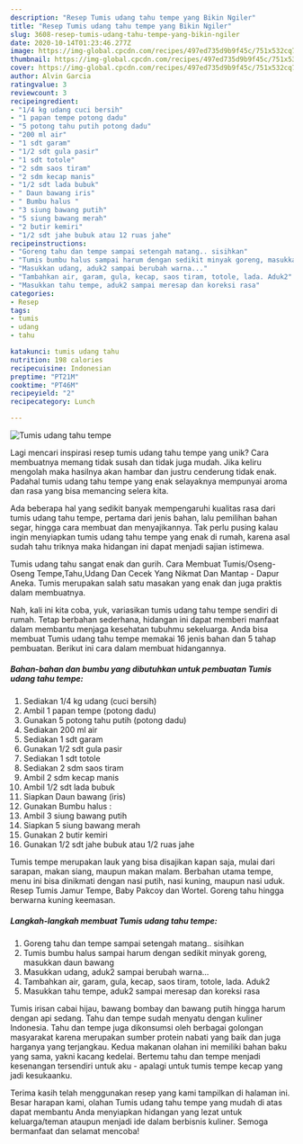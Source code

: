 ```yaml
---
description: "Resep Tumis udang tahu tempe yang Bikin Ngiler"
title: "Resep Tumis udang tahu tempe yang Bikin Ngiler"
slug: 3608-resep-tumis-udang-tahu-tempe-yang-bikin-ngiler
date: 2020-10-14T01:23:46.277Z
image: https://img-global.cpcdn.com/recipes/497ed735d9b9f45c/751x532cq70/tumis-udang-tahu-tempe-foto-resep-utama.jpg
thumbnail: https://img-global.cpcdn.com/recipes/497ed735d9b9f45c/751x532cq70/tumis-udang-tahu-tempe-foto-resep-utama.jpg
cover: https://img-global.cpcdn.com/recipes/497ed735d9b9f45c/751x532cq70/tumis-udang-tahu-tempe-foto-resep-utama.jpg
author: Alvin Garcia
ratingvalue: 3
reviewcount: 3
recipeingredient:
- "1/4 kg udang cuci bersih"
- "1 papan tempe potong dadu"
- "5 potong tahu putih potong dadu"
- "200 ml air"
- "1 sdt garam"
- "1/2 sdt gula pasir"
- "1 sdt totole"
- "2 sdm saos tiram"
- "2 sdm kecap manis"
- "1/2 sdt lada bubuk"
- " Daun bawang iris"
- " Bumbu halus "
- "3 siung bawang putih"
- "5 siung bawang merah"
- "2 butir kemiri"
- "1/2 sdt jahe bubuk atau 12 ruas jahe"
recipeinstructions:
- "Goreng tahu dan tempe sampai setengah matang.. sisihkan"
- "Tumis bumbu halus sampai harum dengan sedikit minyak goreng, masukkan daun bawang"
- "Masukkan udang, aduk2 sampai berubah warna..."
- "Tambahkan air, garam, gula, kecap, saos tiram, totole, lada. Aduk2"
- "Masukkan tahu tempe, aduk2 sampai meresap dan koreksi rasa"
categories:
- Resep
tags:
- tumis
- udang
- tahu

katakunci: tumis udang tahu 
nutrition: 198 calories
recipecuisine: Indonesian
preptime: "PT21M"
cooktime: "PT46M"
recipeyield: "2"
recipecategory: Lunch

---
```



![Tumis udang tahu tempe](https://img-global.cpcdn.com/recipes/497ed735d9b9f45c/751x532cq70/tumis-udang-tahu-tempe-foto-resep-utama.jpg)

Lagi mencari inspirasi resep tumis udang tahu tempe yang unik? Cara membuatnya memang tidak susah dan tidak juga mudah. Jika keliru mengolah maka hasilnya akan hambar dan justru cenderung tidak enak. Padahal tumis udang tahu tempe yang enak selayaknya mempunyai aroma dan rasa yang bisa memancing selera kita.

Ada beberapa hal yang sedikit banyak mempengaruhi kualitas rasa dari tumis udang tahu tempe, pertama dari jenis bahan, lalu pemilihan bahan segar, hingga cara membuat dan menyajikannya. Tak perlu pusing kalau ingin menyiapkan tumis udang tahu tempe yang enak di rumah, karena asal sudah tahu triknya maka hidangan ini dapat menjadi sajian istimewa.

Tumis udang tahu sangat enak dan gurih. Cara Membuat Tumis/Oseng-Oseng Tempe,Tahu,Udang Dan Cecek Yang Nikmat Dan Mantap - Dapur Aneka. Tumis merupakan salah satu masakan yang enak dan juga praktis dalam membuatnya.


Nah, kali ini kita coba, yuk, variasikan tumis udang tahu tempe sendiri di rumah. Tetap berbahan sederhana, hidangan ini dapat memberi manfaat dalam membantu menjaga kesehatan tubuhmu sekeluarga. Anda bisa membuat Tumis udang tahu tempe memakai 16 jenis bahan dan 5 tahap pembuatan. Berikut ini cara dalam membuat hidangannya.

<!--inarticleads1-->

##### Bahan-bahan dan bumbu yang dibutuhkan untuk pembuatan Tumis udang tahu tempe:

1. Sediakan 1/4 kg udang (cuci bersih)
1. Ambil 1 papan tempe (potong dadu)
1. Gunakan 5 potong tahu putih (potong dadu)
1. Sediakan 200 ml air
1. Sediakan 1 sdt garam
1. Gunakan 1/2 sdt gula pasir
1. Sediakan 1 sdt totole
1. Sediakan 2 sdm saos tiram
1. Ambil 2 sdm kecap manis
1. Ambil 1/2 sdt lada bubuk
1. Siapkan  Daun bawang (iris)
1. Gunakan  Bumbu halus :
1. Ambil 3 siung bawang putih
1. Siapkan 5 siung bawang merah
1. Gunakan 2 butir kemiri
1. Gunakan 1/2 sdt jahe bubuk atau 1/2 ruas jahe


Tumis tempe merupakan lauk yang bisa disajikan kapan saja, mulai dari sarapan, makan siang, maupun makan malam. Berbahan utama tempe, menu ini bisa dinikmati dengan nasi putih, nasi kuning, maupun nasi uduk. Resep Tumis Jamur Tempe, Baby Pakcoy dan Wortel. Goreng tahu hingga berwarna kuning keemasan. 

<!--inarticleads2-->

##### Langkah-langkah membuat Tumis udang tahu tempe:

1. Goreng tahu dan tempe sampai setengah matang.. sisihkan
1. Tumis bumbu halus sampai harum dengan sedikit minyak goreng, masukkan daun bawang
1. Masukkan udang, aduk2 sampai berubah warna...
1. Tambahkan air, garam, gula, kecap, saos tiram, totole, lada. Aduk2
1. Masukkan tahu tempe, aduk2 sampai meresap dan koreksi rasa


Tumis irisan cabai hijau, bawang bombay dan bawang putih hingga harum dengan api sedang. Tahu dan tempe sudah menyatu dengan kuliner Indonesia. Tahu dan tempe juga dikonsumsi oleh berbagai golongan masyarakat karena merupakan sumber protein nabati yang baik dan juga harganya yang terjangkau. Kedua makanan olahan ini memiliki bahan baku yang sama, yakni kacang kedelai. Bertemu tahu dan tempe menjadi kesenangan tersendiri untuk aku - apalagi untuk tumis tempe kecap yang jadi kesukaanku. 

Terima kasih telah menggunakan resep yang kami tampilkan di halaman ini. Besar harapan kami, olahan Tumis udang tahu tempe yang mudah di atas dapat membantu Anda menyiapkan hidangan yang lezat untuk keluarga/teman ataupun menjadi ide dalam berbisnis kuliner. Semoga bermanfaat dan selamat mencoba!

